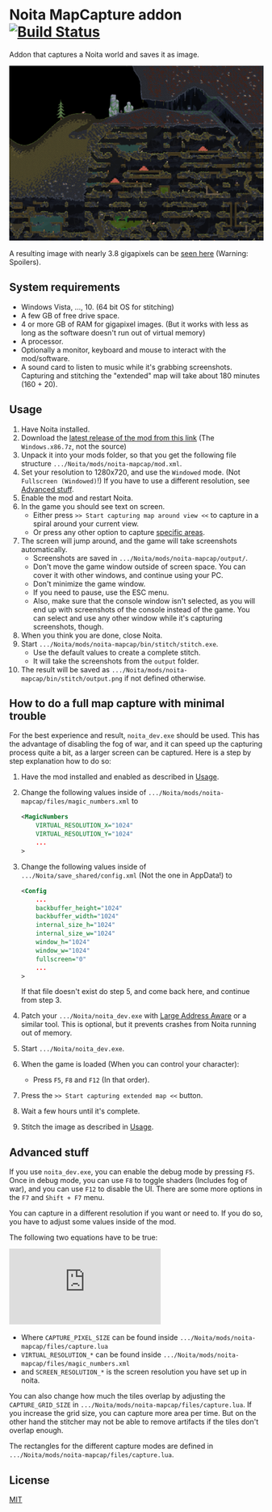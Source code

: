 # Noita MapCapture addon [![Build Status](https://travis-ci.com/Dadido3/noita-mapcap.svg?branch=master)](https://travis-ci.com/Dadido3/noita-mapcap)

Addon that captures a Noita world and saves it as image.

![missing image](images/example2.png)

A resulting image with nearly 3.8 gigapixels can be [seen here](https://easyzoom.com/image/223556) (Warning: Spoilers).

## System requirements

- Windows Vista, ..., 10. (64 bit OS for stitching)
- A few GB of free drive space.
- 4 or more GB of RAM for gigapixel images. (But it works with less as long as the software doesn't run out of virtual memory)
- A processor.
- Optionally a monitor, keyboard and mouse to interact with the mod/software.
- A sound card to listen to music while it's grabbing screenshots.
  Capturing and stitching the "extended" map will take about 180 minutes (160 + 20).

## Usage

1. Have Noita installed.
2. Download the [latest release of the mod from this link](https://github.com/Dadido3/noita-mapcap/releases/latest) (The `Windows.x86.7z`, not the source)
3. Unpack it into your mods folder, so that you get the following file structure `.../Noita/mods/noita-mapcap/mod.xml`.
4. Set your resolution to 1280x720, and use the `Windowed` mode. (Not `Fullscreen (Windowed)`!) If you have to use a different resolution, see [Advanced stuff](#advanced-stuff).
5. Enable the mod and restart Noita.
6. In the game you should see text on screen.
    - Either press `>> Start capturing map around view <<` to capture in a spiral around your current view.
    - Or press any other option to capture [specific areas](AREAS.md).
7. The screen will jump around, and the game will take screenshots automatically.
    - Screenshots are saved in `.../Noita/mods/noita-mapcap/output/`.
    - Don't move the game window outside of screen space. You can cover it with other windows, and continue using your PC.
    - Don't minimize the game window.
    - If you need to pause, use the ESC menu.
    - Also, make sure that the console window isn't selected, as you will end up with screenshots of the console instead of the game. You can select and use any other window while it's capturing screenshots, though.
8. When you think you are done, close Noita.
9. Start `.../Noita/mods/noita-mapcap/bin/stitch/stitch.exe`.
    - Use the default values to create a complete stitch.
    - It will take the screenshots from the `output` folder.
10. The result will be saved as `.../Noita/mods/noita-mapcap/bin/stitch/output.png` if not defined otherwise.

## How to do a full map capture with minimal trouble

For the best experience and result, `noita_dev.exe` should be used.
This has the advantage of disabling the fog of war, and it can speed up the capturing process quite a bit, as a larger screen can be captured.
Here is a step by step explanation how to do so:

1. Have the mod installed and enabled as described in [Usage](#usage).

2. Change the following values inside of `.../Noita/mods/noita-mapcap/files/magic_numbers.xml` to

    ``` xml
    <MagicNumbers
        VIRTUAL_RESOLUTION_X="1024"
        VIRTUAL_RESOLUTION_Y="1024"
        ...
    >
    ```

3. Change the following values inside of `.../Noita/save_shared/config.xml` (Not the one in AppData!) to

    ``` xml
    <Config
        ...
        backbuffer_height="1024"
        backbuffer_width="1024"
        internal_size_h="1024"
        internal_size_w="1024"
        window_h="1024"
        window_w="1024"
        fullscreen="0"
        ...
    >
    ```

    If that file doesn't exist do step 5, and come back here, and continue from step 3.

4. Patch your `.../Noita/noita_dev.exe` with [Large Address Aware](https://www.techpowerup.com/forums/threads/large-address-aware.112556/) or a similar tool.
    This is optional, but it prevents crashes from Noita running out of memory.

5. Start `.../Noita/noita_dev.exe`.

6. When the game is loaded (When you can control your character):
    - Press `F5`, `F8` and `F12` (In that order).

7. Press the `>> Start capturing extended map <<` button.

8. Wait a few hours until it's complete.

9. Stitch the image as described in [Usage](#usage).

## Advanced stuff

If you use `noita_dev.exe`, you can enable the debug mode by pressing `F5`. Once in debug mode, you can use `F8` to toggle shaders (Includes fog of war), and you can use `F12` to disable the UI. There are some more options in the `F7` and `Shift + F7` menu.

You can capture in a different resolution if you want or need to. If you do so, you have to adjust some values inside of the mod.

The following two equations have to be true:

![CAPTURE_PIXEL_SIZE = SCREEN_RESOLUTION_* / VIRTUAL_RESOLUTION_*](https://latex.codecogs.com/png.latex?%5Cinline%20%5Cdpi%7B120%7D%20%5Clarge%20%5Cbegin%7Balign*%7D%20%5Ctext%7BCAPTURE%5C_PIXEL%5C_SIZE%7D%20%26%3D%20%5Cfrac%7B%5Ctext%7BSCREEN%5C_RESOLUTION%5C_X%7D%7D%7B%5Ctext%7BVIRTUAL%5C_RESOLUTION%5C_X%7D%7D%5C%5C%20%5Ctext%7BCAPTURE%5C_PIXEL%5C_SIZE%7D%20%26%3D%20%5Cfrac%7B%5Ctext%7BSCREEN%5C_RESOLUTION%5C_Y%7D%7D%7B%5Ctext%7BVIRTUAL%5C_RESOLUTION%5C_Y%7D%7D%20%5Cend%7Balign*%7D)

- Where `CAPTURE_PIXEL_SIZE` can be found inside `.../Noita/mods/noita-mapcap/files/capture.lua`
- `VIRTUAL_RESOLUTION_*` can be found inside `.../Noita/mods/noita-mapcap/files/magic_numbers.xml`
- and `SCREEN_RESOLUTION_*` is the screen resolution you have set up in noita.

You can also change how much the tiles overlap by adjusting the `CAPTURE_GRID_SIZE` in `.../Noita/mods/noita-mapcap/files/capture.lua`. If you increase the grid size, you can capture more area per time. But on the other hand the stitcher may not be able to remove artifacts if the tiles don't overlap enough.

The rectangles for the different capture modes are defined in `.../Noita/mods/noita-mapcap/files/capture.lua`.

## License

[MIT](LICENSE)
